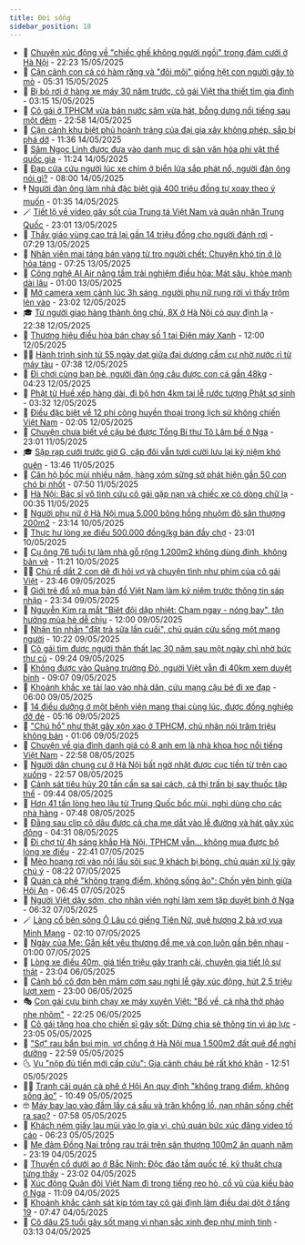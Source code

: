 ```yaml
---
title: Đời sống
sidebar_position: 18
---
```


<!-- dantri-doi-song:START -->
- 🥳 [Chuyện xúc động về &quot;chiếc ghế không người ngồi&quot; trong đám cưới ở Hà Nội](https://dantri.com.vn/doi-song/chuyen-xuc-dong-ve-chiec-ghe-khong-nguoi-ngoi-trong-dam-cuoi-o-ha-noi-20250515105303024.htm) - 22:23 15/05/2025
- 🌁 [Cận cảnh con cá có hàm răng và &quot;đôi môi&quot; giống hệt con người gây tò mò](https://dantri.com.vn/doi-song/can-canh-con-ca-co-ham-rang-va-doi-moi-giong-het-con-nguoi-gay-to-mo-20250515100248459.htm) - 05:31 15/05/2025
- 👀 [Bị bỏ rơi ở hàng xe máy 30 năm trước, cô gái Việt tha thiết tìm gia đình](https://dantri.com.vn/doi-song/bi-bo-roi-o-hang-xe-may-30-nam-truoc-co-gai-viet-tha-thiet-tim-gia-dinh-20250515092749951.htm) - 03:15 15/05/2025
- 🐻 [Cô gái ở TPHCM vừa bán nước sâm vừa hát, bỗng dưng nổi tiếng sau một đêm](https://dantri.com.vn/doi-song/co-gai-o-tphcm-vua-ban-nuoc-sam-vua-hat-bong-dung-noi-tieng-sau-mot-dem-20250514141800869.htm) - 22:58 14/05/2025
- 🦅 [Cận cảnh khu biệt phủ hoành tráng của đại gia xây không phép, sắp bị phá dỡ](https://dantri.com.vn/doi-song/can-canh-khu-biet-phu-hoanh-trang-cua-dai-gia-xay-khong-phep-sap-bi-pha-do-20250514134731380.htm) - 11:36 14/05/2025
- 🦩 [Sâm Ngọc Linh được đưa vào danh mục di sản văn hóa phi vật thể quốc gia](https://dantri.com.vn/doi-song/sam-ngoc-linh-duoc-dua-vao-danh-muc-di-san-van-hoa-phi-vat-the-quoc-gia-20250514163243578.htm) - 11:24 14/05/2025
- 🦏 [Đạp cửa cứu người lúc xe chìm ở biển lửa sắp phát nổ, người đàn ông nói gì?](https://dantri.com.vn/doi-song/dap-cua-cuu-nguoi-luc-xe-chim-o-bien-lua-sap-phat-no-nguoi-dan-ong-noi-gi-20250514132815477.htm) - 08:00 14/05/2025
- 🕴 [Người đàn ông làm nhà đặc biệt giá 400 triệu đồng tự xoay theo ý muốn](https://dantri.com.vn/doi-song/nguoi-dan-ong-lam-nha-dac-biet-gia-400-trieu-dong-tu-xoay-theo-y-muon-20250513211015197.htm) - 01:35 14/05/2025
- 🪄 [Tiết lộ về video gây sốt của Trung tá Việt Nam và quân nhân Trung Quốc](https://dantri.com.vn/doi-song/tiet-lo-ve-video-gay-sot-cua-trung-ta-viet-nam-va-quan-nhan-trung-quoc-20250512160717998.htm) - 23:01 13/05/2025
- 🚦 [Thầy giáo vùng cao trả lại gần 14 triệu đồng cho người đánh rơi](https://dantri.com.vn/doi-song/thay-giao-vung-cao-tra-lai-gan-14-trieu-dong-cho-nguoi-danh-roi-20250513104448665.htm) - 07:29 13/05/2025
- 🤔 [Nhân viên mai táng bán vàng từ tro người chết: Chuyện khó tin ở lò hỏa táng](https://dantri.com.vn/doi-song/nhan-vien-mai-tang-ban-vang-tu-tro-nguoi-chet-chuyen-kho-tin-o-lo-hoa-tang-20250513110223800.htm) - 07:25 13/05/2025
- 🚦 [Công nghệ AI Air nâng tầm trải nghiệm điều hòa: Mát sâu, khỏe mạnh dài lâu](https://dantri.com.vn/doi-song/cong-nghe-ai-air-nang-tam-trai-nghiem-dieu-hoa-mat-sau-khoe-manh-dai-lau-20250512185539954.htm) - 01:00 13/05/2025
- 🐎 [Mở camera xem cảnh lúc 3h sáng, người phụ nữ rụng rời vì thấy trộm lẻn vào](https://dantri.com.vn/doi-song/mo-camera-xem-canh-luc-3h-sang-nguoi-phu-nu-rung-roi-vi-thay-trom-len-vao-20250512112348853.htm) - 23:02 12/05/2025
- 🎓 [Từ người giao hàng thành ông chủ, 8X ở Hà Nội có quy định lạ](https://dantri.com.vn/doi-song/tu-nguoi-giao-hang-thanh-ong-chu-8x-o-ha-noi-co-quy-dinh-la-20250512153914250.htm) - 22:38 12/05/2025
- 🐘 [Thương hiệu điều hòa bán chạy số 1 tại Điện máy Xanh](https://dantri.com.vn/doi-song/thuong-hieu-dieu-hoa-ban-chay-so-1-tai-dien-may-xanh-20250512181125622.htm) - 12:00 12/05/2025
- 🧑‍🏫 [Hành trình sinh tử 55 ngày dạt giữa đại dương cầm cự nhờ nước rỉ từ máy tàu](https://dantri.com.vn/doi-song/hanh-trinh-sinh-tu-55-ngay-dat-giua-dai-duong-cam-cu-nho-nuoc-ri-tu-may-tau-20250511205031481.htm) - 07:38 12/05/2025
- 🦒 [Đi chơi cùng bạn bè, người đàn ông câu được con cá gần 48kg](https://dantri.com.vn/doi-song/di-choi-cung-ban-be-nguoi-dan-ong-cau-duoc-con-ca-gan-48kg-20250512104657303.htm) - 04:23 12/05/2025
- 🧰 [Phật tử Huế xếp hàng dài, đi bộ hơn 4km tại lễ rước tượng Phật sơ sinh](https://dantri.com.vn/doi-song/phat-tu-hue-xep-hang-dai-di-bo-hon-4km-tai-le-ruoc-tuong-phat-so-sinh-20250512005745264.htm) - 03:32 12/05/2025
- 🧐 [Điều đặc biệt về 12 phi công huyền thoại trong lịch sử không chiến Việt Nam](https://dantri.com.vn/doi-song/dieu-dac-biet-ve-12-phi-cong-huyen-thoai-trong-lich-su-khong-chien-viet-nam-20250510204615057.htm) - 02:05 12/05/2025
- 🌮 [Chuyện chưa biết về cậu bé được Tổng Bí thư Tô Lâm bế ở Nga](https://dantri.com.vn/doi-song/chuyen-chua-biet-ve-cau-be-duoc-tong-bi-thu-to-lam-be-o-nga-20250511182056152.htm) - 23:01 11/05/2025
- 🎓 [Sập rạp cưới trước giờ G, cặp đôi vẫn tươi cười lưu lại kỷ niệm khó quên](https://dantri.com.vn/doi-song/sap-rap-cuoi-truoc-gio-g-cap-doi-van-tuoi-cuoi-luu-lai-ky-niem-kho-quen-20250511195001734.htm) - 13:46 11/05/2025
- 🚀 [Căn hộ bốc mùi nhiều năm, hàng xóm sững sờ phát hiện gần 50 con chó bị nhốt](https://dantri.com.vn/doi-song/can-ho-boc-mui-nhieu-nam-hang-xom-sung-so-phat-hien-gan-50-con-cho-bi-nhot-20250511112455098.htm) - 07:50 11/05/2025
- 🤖 [Hà Nội: Bác sĩ vô tình cứu cô gái gặp nạn và chiếc xe có dòng chữ lạ](https://dantri.com.vn/doi-song/ha-noi-bac-si-vo-tinh-cuu-co-gai-gap-nan-va-chiec-xe-co-dong-chu-la-20250510212403189.htm) - 00:35 11/05/2025
- 🤩 [Người phụ nữ ở Hà Nội mua 5.000 bông hồng nhuộm đỏ sân thượng 200m2](https://dantri.com.vn/doi-song/nguoi-phu-nu-o-ha-noi-mua-5000-bong-hong-nhuom-do-san-thuong-200m2-20250506102931014.htm) - 23:14 10/05/2025
- 👹 [Thực hư lòng xe điếu 500.000 đồng/kg bán đầy chợ](https://dantri.com.vn/doi-song/thuc-hu-long-xe-dieu-500000-dongkg-ban-day-cho-20250507221233003.htm) - 23:01 10/05/2025
- 🦩 [Cụ ông 76 tuổi tự làm nhà gỗ rộng 1.200m2 không dùng đinh, không bản vẽ](https://dantri.com.vn/doi-song/cu-ong-76-tuoi-tu-lam-nha-go-rong-1200m2-khong-dung-dinh-khong-ban-ve-20250510162545076.htm) - 11:21 10/05/2025
- 🧑‍🏫 [Chú rể dắt 2 con dê đi hỏi vợ và chuyện tình như phim của cô gái Việt](https://dantri.com.vn/doi-song/chu-re-dat-2-con-de-di-hoi-vo-va-chuyen-tinh-nhu-phim-cua-co-gai-viet-20250508203452566.htm) - 23:46 09/05/2025
- 🌈 [Giới trẻ đổ xô mua bản đồ Việt Nam làm kỷ niệm trước thông tin sáp nhập](https://dantri.com.vn/doi-song/gioi-tre-do-xo-mua-ban-do-viet-nam-lam-ky-niem-truoc-thong-tin-sap-nhap-20250507223833132.htm) - 23:34 09/05/2025
- 💃 [Nguyễn Kim ra mắt &quot;Biệt đội dập nhiệt: Chạm ngay - nóng bay&quot;, tận hưởng mùa hè dễ chịu](https://dantri.com.vn/doi-song/nguyen-kim-ra-mat-biet-doi-dap-nhiet-cham-ngay-nong-bay-tan-huong-mua-he-de-chiu-20250509182308516.htm) - 12:00 09/05/2025
- 💂 [Nhận tin nhắn &quot;đặt trà sữa lần cuối&quot;, chủ quán cứu sống một mạng người](https://dantri.com.vn/doi-song/nhan-tin-nhan-dat-tra-sua-lan-cuoi-chu-quan-cuu-song-mot-mang-nguoi-20250509121719372.htm) - 10:22 09/05/2025
- 🦏 [Cô gái tìm được người thân thất lạc 30 năm sau một ngày chỉ nhờ bức thư cũ](https://dantri.com.vn/doi-song/co-gai-tim-duoc-nguoi-than-that-lac-30-nam-sau-mot-ngay-chi-nho-buc-thu-cu-20250508120008370.htm) - 09:24 09/05/2025
- 🤡 [Không được vào Quảng trường Đỏ, người Việt vẫn đi 40km xem duyệt binh](https://dantri.com.vn/doi-song/khong-duoc-vao-quang-truong-do-nguoi-viet-van-di-40km-xem-duyet-binh-20250509154058228.htm) - 09:07 09/05/2025
- 🫶 [Khoảnh khắc xe tải lao vào nhà dân, cứu mạng cậu bé đi xe đạp](https://dantri.com.vn/doi-song/khoanh-khac-xe-tai-lao-vao-nha-dan-cuu-mang-cau-be-di-xe-dap-20250508181331196.htm) - 06:00 09/05/2025
- 💪 [14 điều dưỡng ở một bệnh viện mang thai cùng lúc, được đồng nghiệp đỡ đẻ](https://dantri.com.vn/doi-song/14-dieu-duong-o-mot-benh-vien-mang-thai-cung-luc-duoc-dong-nghiep-do-de-20250509115948440.htm) - 05:16 09/05/2025
- 🦅 [&quot;Chú hổ&quot; như thật gây xôn xao ở TPHCM, chủ nhân nói trăm triệu không bán](https://dantri.com.vn/doi-song/chu-ho-nhu-that-gay-xon-xao-o-tphcm-chu-nhan-noi-tram-trieu-khong-ban-20250507155639591.htm) - 01:06 09/05/2025
- 🧠 [Chuyện về gia đình danh giá có 8 anh em là nhà khoa học nổi tiếng Việt Nam](https://dantri.com.vn/doi-song/chuyen-ve-gia-dinh-danh-gia-co-8-anh-em-la-nha-khoa-hoc-noi-tieng-viet-nam-20250506233343544.htm) - 22:58 08/05/2025
- 🦅 [Người dân chung cư ở Hà Nội bất ngờ nhặt được cục tiền từ trên cao xuống](https://dantri.com.vn/doi-song/nguoi-dan-chung-cu-o-ha-noi-bat-ngo-nhat-duoc-cuc-tien-tu-tren-cao-xuong-20250508164303832.htm) - 22:57 08/05/2025
- 💪 [Cảnh sát tiêu hủy 20 tấn cần sa sai cách, cả thị trấn bị say thuốc tập thể](https://dantri.com.vn/doi-song/canh-sat-tieu-huy-20-tan-can-sa-sai-cach-ca-thi-tran-bi-say-thuoc-tap-the-20250508163404743.htm) - 09:44 08/05/2025
- 🧐 [Hơn 41 tấn lòng heo lậu từ Trung Quốc bốc mùi, nghi dùng cho các nhà hàng](https://dantri.com.vn/doi-song/hon-41-tan-long-heo-lau-tu-trung-quoc-boc-mui-nghi-dung-cho-cac-nha-hang-20250508113835844.htm) - 07:48 08/05/2025
- 👀 [Đằng sau clip cô dâu được cả cha mẹ dắt vào lễ đường và hát gây xúc động](https://dantri.com.vn/doi-song/dang-sau-clip-co-dau-duoc-ca-cha-me-dat-vao-le-duong-va-hat-gay-xuc-dong-20250507164115868.htm) - 04:31 08/05/2025
- 🎉 [Đi chợ từ 4h sáng khắp Hà Nội, TPHCM vẫn... không mua được bộ lòng xe điếu](https://dantri.com.vn/doi-song/di-cho-tu-4h-sang-khap-ha-noi-tphcm-van-khong-mua-duoc-bo-long-xe-dieu-20250507112536992.htm) - 22:41 07/05/2025
- 💂 [Mèo hoang rơi vào nồi lẩu sôi sục 9 khách bị bỏng, chủ quán xử lý gây chú ý](https://dantri.com.vn/doi-song/meo-hoang-roi-vao-noi-lau-soi-suc-9-khach-bi-bong-chu-quan-xu-ly-gay-chu-y-20250505141832702.htm) - 08:22 07/05/2025
- 🚀 [Quán cà phê &quot;không trang điểm, không sống ảo&quot;: Chốn yên bình giữa Hội An](https://dantri.com.vn/doi-song/quan-ca-phe-khong-trang-diem-khong-song-ao-chon-yen-binh-giua-hoi-an-20250507101429292.htm) - 06:45 07/05/2025
- 👹 [Người Việt dậy sớm, cho nhân viên nghỉ làm xem tập duyệt binh ở Nga](https://dantri.com.vn/doi-song/nguoi-viet-day-som-cho-nhan-vien-nghi-lam-xem-tap-duyet-binh-o-nga-20250507112810723.htm) - 06:32 07/05/2025
- 🪄 [Làng cổ bên sông Ô Lâu có giếng Tiên Nữ, quê hương 2 bà vợ vua Minh Mạng](https://dantri.com.vn/doi-song/lang-co-ben-song-o-lau-co-gieng-tien-nu-que-huong-2-ba-vo-vua-minh-mang-20250503172228852.htm) - 02:10 07/05/2025
- 🌁 [Ngày của Mẹ: Gắn kết yêu thương để mẹ và con luôn gần bên nhau](https://dantri.com.vn/doi-song/ngay-cua-me-gan-ket-yeu-thuong-de-me-va-con-luon-gan-ben-nhau-20250507000305101.htm) - 01:00 07/05/2025
- 🌋 [Lòng xe điếu 40m, giá tiền triệu gây tranh cãi, chuyên gia tiết lộ sự thật](https://dantri.com.vn/doi-song/long-xe-dieu-40m-gia-tien-trieu-gay-tranh-cai-chuyen-gia-tiet-lo-su-that-20250506171410780.htm) - 23:04 06/05/2025
- 🦆 [Cảnh bố cô đơn bên mâm cơm sau nghỉ lễ gây xúc động, hút 2,5 triệu lượt xem](https://dantri.com.vn/doi-song/canh-bo-co-don-ben-mam-com-sau-nghi-le-gay-xuc-dong-hut-25-trieu-luot-xem-20250505151652210.htm) - 23:00 06/05/2025
- 🎭 [Con gái cựu binh chạy xe máy xuyên Việt: &quot;Bố về, cả nhà thở phào nhẹ nhõm&quot;](https://dantri.com.vn/doi-song/con-gai-cuu-binh-chay-xe-may-xuyen-viet-bo-ve-ca-nha-tho-phao-nhe-nhom-20250506155833974.htm) - 22:25 06/05/2025
- 🤡 [Cô gái tặng hoa cho chiến sĩ gây sốt: Dừng chia sẻ thông tin vì áp lực](https://dantri.com.vn/doi-song/co-gai-tang-hoa-cho-chien-si-gay-sot-dung-chia-se-thong-tin-vi-ap-luc-20250505194832448.htm) - 23:05 05/05/2025
- 🦩 [&quot;Sợ&quot; rau bẩn bụi mịn, vợ chồng ở Hà Nội mua 1.500m2 đất quê để nghỉ dưỡng](https://dantri.com.vn/doi-song/so-rau-ban-bui-min-vo-chong-o-ha-noi-mua-1500m2-dat-que-de-nghi-duong-20250416150226710.htm) - 22:59 05/05/2025
- 🌜 [Vụ &quot;nộp đủ tiền mới cấp cứu&quot;: Gia cảnh cháu bé rất khó khăn](https://dantri.com.vn/doi-song/vu-nop-du-tien-moi-cap-cuu-gia-canh-chau-be-rat-kho-khan-20250505183427845.htm) - 12:51 05/05/2025
- 🧑‍🏫 [Tranh cãi quán cà phê ở Hội An quy định &quot;không trang điểm, không sống ảo&quot;](https://dantri.com.vn/doi-song/tranh-cai-quan-ca-phe-o-hoi-an-quy-dinh-khong-trang-diem-khong-song-ao-20250505163836451.htm) - 10:49 05/05/2025
- 🤓 [Máy bay lao vào đầm lầy cá sấu và trăn khổng lồ, nạn nhân sống chết ra sao?](https://dantri.com.vn/doi-song/may-bay-lao-vao-dam-lay-ca-sau-va-tran-khong-lo-nan-nhan-song-chet-ra-sao-20250505112848999.htm) - 07:58 05/05/2025
- 🤗 [Khách ném giấy lau mũi vào lọ gia vị, chủ quán bức xúc đăng video tố cáo](https://dantri.com.vn/doi-song/khach-nem-giay-lau-mui-vao-lo-gia-vi-chu-quan-buc-xuc-dang-video-to-cao-20250505094219733.htm) - 06:23 05/05/2025
- 🦒 [Mẹ đảm Đồng Nai trồng rau trái trên sân thượng 100m2 ăn quanh năm](https://dantri.com.vn/doi-song/me-dam-dong-nai-trong-rau-trai-tren-san-thuong-100m2-an-quanh-nam-20250425184417028.htm) - 23:19 04/05/2025
- 💂 [Thuyền cổ dưới ao ở Bắc Ninh: Độc đáo tầm quốc tế, kỹ thuật chưa từng thấy](https://dantri.com.vn/doi-song/thuyen-co-duoi-ao-o-bac-ninh-doc-dao-tam-quoc-te-ky-thuat-chua-tung-thay-20250504211507136.htm) - 23:02 04/05/2025
- 🚀 [Xúc động Quân đội Việt Nam đi trong tiếng reo hò, cổ vũ của kiều bào ở Nga](https://dantri.com.vn/doi-song/xuc-dong-quan-doi-viet-nam-di-trong-tieng-reo-ho-co-vu-cua-kieu-bao-o-nga-20250504173640359.htm) - 11:09 04/05/2025
- 🐲 [Khoảnh khắc cảnh sát kịp tóm tay cô gái định làm điều dại dột ở tầng 19](https://dantri.com.vn/doi-song/khoanh-khac-canh-sat-kip-tom-tay-co-gai-dinh-lam-dieu-dai-dot-o-tang-19-20250504143025398.htm) - 07:47 04/05/2025
- 🎡 [Cô dâu 25 tuổi gây sốt mạng vì nhan sắc xinh đẹp như minh tinh](https://dantri.com.vn/doi-song/co-dau-25-tuoi-gay-sot-mang-vi-nhan-sac-xinh-dep-nhu-minh-tinh-20250504095451057.htm) - 03:13 04/05/2025<!-- dantri-doi-song:END -->
